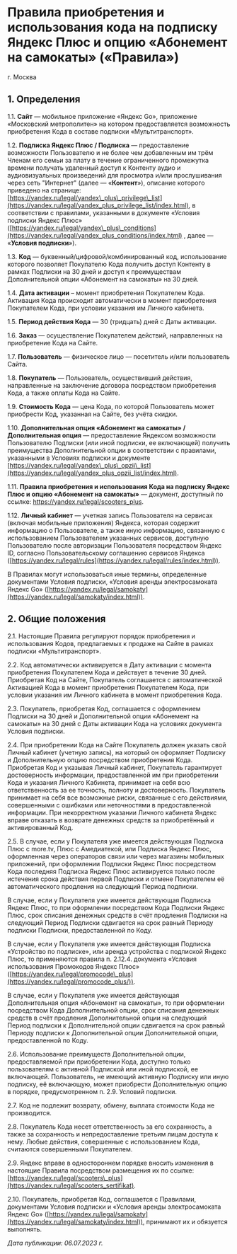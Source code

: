  Правила приобретения и использования кода на подписку Яндекс Плюс и опцию «Абонемент на самокаты» («Правила»)
=============================================================================================================

   г. Москва

  1\. Определения
---------------

 1\.1\. **Сайт** — мобильное приложение «Яндекс Go», приложение «Московский метрополитен» на котором предоставляется возможность приобретения Кода в составе подписки «Мультитранспорт».

 1\.2\. **Подписка Яндекс Плюс / Подписка** — предоставление возможности Пользователю и не более чем добавленным им трём Членам его семьи за плату в течение ограниченного промежутка времени получать удаленный доступ к Контенту аудио и аудиовизуальных произведений для просмотра и/или прослушивания через сеть "Интернет" (далее — «**Контент**»), описание которого приведено на странице: [https://yandex.ru/legal/yandex\_plus\_privilege\_list](https://yandex.ru/legal/yandex_plus_privilege_list/index.html), в соответствии с правилами, указанными в документе «Условия подписки Яндекс Плюс» ([https://yandex.ru/legal/yandex\_plus\_conditions](https://yandex.ru/legal/yandex_plus_conditions/index.html) , далее — «**Условия подписки**»).

 1\.3\. **Код** — буквенный/цифровой/комбинированный код, использование которого позволяет Покупателю Кода получить доступ Контенту в рамках Подписки на 30 дней и доступ к преимуществам Дополнительной опции «Абонемент на самокаты» на 30 дней.

 1\.4\. **Дата активации** – момент приобретения Покупателем Кода. Активация Кода происходит автоматически в момент приобретения Покупателем Кода, при условии указания им Личного кабинета.

 1\.5\. **Период действия Кода** — 30 (тридцать) дней с Даты активации.

 1\.6\. **Заказ** — осуществление Покупателем действий, направленных на приобретение Кода на Сайте.

 1\.7\. **Пользователь** — физическое лицо — посетитель и/или пользователь Сайта.

 1\.8\. **Покупатель** — Пользователь, осуществивший действия, направленные на заключение договора посредством приобретения Кода, а также оплаты Кода на Сайте.

 1\.9\. **Стоимость Кода** — цена Кода, по которой Пользователь может приобрести Код, указанная на Сайте, без учёта скидки.

 1\.10\. **Дополнительная опция «Абонемент на самокаты» / Дополнительная опция** — предоставление Яндексом возможности Пользователю Подписки (или иной подписки, ее включающей) получить преимущества Дополнительной опции в соответствии с правилами, указанными в Условиях подписки и документе [https://yandex.ru/legal/yandex\_plus\_opzii\_list](https://yandex.ru/legal/yandex_plus_opzii_list/index.html).

 1\.11\. **Правила приобретения и использования Кода на подписку Яндекс Плюс и опцию «Абонемент на самокаты»** — документ, доступный по ссылке: <https://yandex.ru/legal/scooters_plus>.

 1\.12\. **Личный кабинет** — учетная запись Пользователя на сервисах (включая мобильные приложения) Яндекса, которая содержит информацию о Пользователе, а также иную информацию, связанную с использованием Пользователем указанных сервисов, доступную Пользователю после авторизации Пользователя посредством Яндекс ID, согласно Пользовательскому соглашению сервисов Яндекса ([https://yandex.ru/legal/rules](https://yandex.ru/legal/rules/index.html)).

 В Правилах могут использоваться иные термины, определенные документами Условия подписки, «Условия аренды электросамоката Яндекс Go» ([https://yandex.ru/legal/samokaty](https://yandex.ru/legal/samokaty/index.html)).

  2\. Общие положения
-------------------

 2\.1\. Настоящие Правила регулируют порядок приобретения и использования Кодов, предлагаемых к продаже на Сайте в рамках подписки «Мультитранспорт».

 2\.2\. Код автоматически активируется в Дату активации с момента приобретения Покупателем Кода и действует в течение 30 дней. Приобретая Код на Сайте, Покупатель соглашается с автоматической Активацией Кода в момент приобретения Покупателем Кода, при условии указания им Личного кабинета в момент приобретения Кода.

 2\.3\. Покупатель, приобретая Код, соглашается с оформлением Подписки на 30 дней и Дополнительной опции «Абонемент на самокаты» на 30 дней с Даты активации Кода на условиях документа Условия подписки.

 2\.4\. При приобретении Кода на Сайте Покупатель должен указать свой Личный кабинет (учетную запись), на который он оформляет Подписку и Дополнительную опцию посредством приобретения Кода. Приобретая Код и указывая Личный кабинет, Покупатель гарантирует достоверность информации, предоставленной им при приобретении Кода и указания Личного Кабинета, принимает на себя всю ответственность за ее точность, полноту и достоверность. Покупатель принимает на себя все возможные риски, связанные с его действиями, совершенными с ошибками или неточностями в предоставленной информации. При некорректном указании Личного кабинета Яндекс вправе отказать в возврате денежных средств за приобретённый и активированный Код.

 2\.5\. В случае, если у Покупателя уже имеется действующая Подписка Плюс с more.tv, Плюс с Амедиатекой, или Подписка Яндекс Плюс, оформленная через операторов связи или через магазины мобильных приложений, при оформлении Подписки Яндекс Плюс посредством Кода последняя Подписка Яндекс Плюс активируется только после истечения срока действия первой Подписки и отмене Покупателем её автоматического продления на следующий Период подписки.

 В случае, если у Покупателя уже имеется действующая Подписка Яндекс Плюс, то при оформлении посредством Кода Подписки Яндекс Плюс, срок списания денежных средств в счёт продления Подписки на следующий Период Подписки сдвигается на срок равный Периоду подписки Подписки, предоставленной по Коду.

 В случае, если у Покупателя уже имеется действующая Подписка «Устройство по подписке», или аренда устройства с подпиской Яндекс Плюс, то применяются правила п. 2\.12\.4\. документа «Условия использования Промокодов Яндекс Плюс» ([https://yandex.ru/legal/promocode\_plus](https://yandex.ru/legal/promocode_plus/)).

 В случае, если у Покупателя уже имеется действующая Дополнительная опция «Абонемент на самокаты», то при оформлении посредством Кода Дополнительной опции, срок списания денежных средств в счёт продления Дополнительной опции на следующий Период подписки к Дополнительной опции сдвигается на срок равный Периоду подписки к Дополнительной опции Дополнительной опции, предоставленной по Коду.

 2\.6\. Использование преимуществ Дополнительной опции, предоставляемой при приобретении Кода, доступно только пользователям с активной Подпиской или иной подпиской, ее включающей. Пользователь, не имеющий активную Подписку или иную подписку, её включающую, может приобрести Дополнительную опцию в порядке, предусмотренном п. 2\.9\. Условий подписки.

 2\.7\. Код не подлежит возврату, обмену, выплата стоимости Кода не производится.

 2\.8\. Покупатель Кода несет ответственность за его сохранность, а также за сохранность и непредоставление третьим лицам доступа к нему. Любые действия, совершенные с использованием Кода, считаются совершенными Покупателем.

 2\.9\. Яндекс вправе в одностороннем порядке вносить изменения в настоящие Правила посредством размещения их по ссылке: [https://yandex.ru/legal/scooters\_plus](https://yandex.ru/legal/scooters_sertifikat).

 2\.10\. Покупатель, приобретая Код, соглашается с Правилами, документами Условия подписки и «Условия аренды электросамоката Яндекс Go» ([https://yandex.ru/legal/samokaty](https://yandex.ru/legal/samokaty/index.html)), принимают их и обязуется выполнять.

  

 *Дата публикации: 06\.07\.2023 г.*

  

